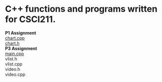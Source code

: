 
# C++ functions and programs written for CSCI211.<br>
<b>P1 Assignment</b><br>
<a href="https://github.com/sntnmjones/CSU-Chico-Code/blob/master/Chart.cpp">chart.cpp</a><br>
<a href="https://github.com/sntnmjones/CSU-Chico-Code/blob/master/Chart.h">chart.h</a><br>
<b>P3 Assignment</b><br>
<a href="https://github.com/sntnmjones/CSU-Chico-Code/blob/master/main.cpp">main.cpp</a><br>
<a href="https://github.com/sntnmjones/CSU-Chico-Code/blob/master/vlist.h"></a>vlist.h<br>
<a href="https://github.com/sntnmjones/CSU-Chico-Code/blob/master/vlist.cpp"></a>vlist.cpp<br>
<a href="https://github.com/sntnmjones/CSU-Chico-Code/blob/master/video.h"></a>video.h<br>
<a href="https://github.com/sntnmjones/CSU-Chico-Code/blob/master/video.cpp"></a>video.cpp<br>
